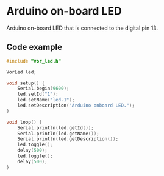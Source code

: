 # Arduino on-board LED

Arduino on-board LED that is connected to the digital pin 13.

## Code example

```cpp
#include "vor_led.h"

VorLed led;

void setup() {
    Serial.begin(9600);
    led.setId("1");
    led.setName("led-1");
    led.setDescription("Arduino onboard LED.");
}

void loop() {
    Serial.println(led.getId());
    Serial.println(led.getName());
    Serial.println(led.getDescription());
    led.toggle();
    delay(500);
    led.toggle();
    delay(500);
}
```
